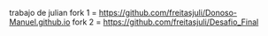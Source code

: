 trabajo de julian 
fork 1 = https://github.com/freitasjuli/Donoso-Manuel.github.io
fork 2 = https://github.com/freitasjuli/Desafio_Final